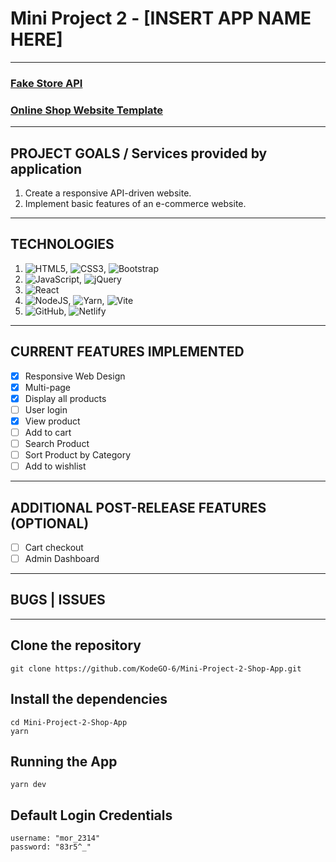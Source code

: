 # Mini Project 2 - [INSERT APP NAME HERE]
---

### [Fake Store API](https://fakestoreapi.com/)
### [Online Shop Website Template](https://drive.google.com/drive/folders/1kq7xfOW-v_mEF2T6ih_xw-hJyr9k1GnL)
---

## PROJECT GOALS / Services provided by application
1. Create a responsive API-driven website.
2. Implement basic features of an e-commerce website.

---

## TECHNOLOGIES
1. ![HTML5](https://img.shields.io/badge/html5-%23E34F26.svg?style=for-the-badge&logo=html5&logoColor=white), ![CSS3](https://img.shields.io/badge/css3-%231572B6.svg?style=for-the-badge&logo=css3&logoColor=white), ![Bootstrap](https://img.shields.io/badge/bootstrap-%23563D7C.svg?style=for-the-badge&logo=bootstrap&logoColor=white)
2. ![JavaScript](https://img.shields.io/badge/javascript-%23323330.svg?style=for-the-badge&logo=javascript&logoColor=%23F7DF1E), ![jQuery](https://img.shields.io/badge/jquery-%230769AD.svg?style=for-the-badge&logo=jquery&logoColor=white)
3. ![React](https://img.shields.io/badge/react-%2320232a.svg?style=for-the-badge&logo=react&logoColor=%2361DAFB)
4. ![NodeJS](https://img.shields.io/badge/node.js-6DA55F?style=for-the-badge&logo=node.js&logoColor=white), ![Yarn](https://img.shields.io/badge/yarn-%232C8EBB.svg?style=for-the-badge&logo=yarn&logoColor=white), ![Vite](https://img.shields.io/badge/vite-%23646CFF.svg?style=for-the-badge&logo=vite&logoColor=white)
5. ![GitHub](https://img.shields.io/badge/github-%23121011.svg?style=for-the-badge&logo=github&logoColor=white), ![Netlify](https://img.shields.io/badge/netlify-%23000000.svg?style=for-the-badge&logo=netlify&logoColor=#00C7B7)
---

## CURRENT FEATURES IMPLEMENTED
- [x] Responsive Web Design
- [x] Multi-page
- [x] Display all products
- [ ] User login
- [x] View product
- [ ] Add to cart
- [ ] Search Product
- [ ] Sort Product by Category
- [ ] Add to wishlist

---

## ADDITIONAL POST-RELEASE FEATURES (OPTIONAL)
- [ ] Cart checkout
- [ ] Admin Dashboard
--- 

## BUGS | ISSUES

---

## Clone the repository
```
git clone https://github.com/KodeGO-6/Mini-Project-2-Shop-App.git
```

## Install the dependencies
```
cd Mini-Project-2-Shop-App
yarn
```

## Running the App
```
yarn dev
```

## Default Login Credentials
```
username: "mor_2314"
password: "83r5^_"
```

